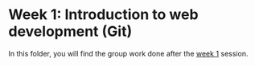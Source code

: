 # Week 1: Introduction to web development (Git)
In this folder, you will find the group work done after the [week 1](https://www.activisthandbook.org/en/academy/web-dev/week-1) session.